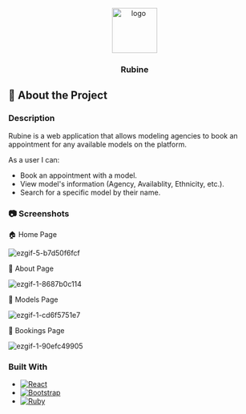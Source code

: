 <!-- PROJECT LOGO -->
<br/>

<div align="center">
    <a href="https://github.com/alanxu186/phase-3-model-front">
        <img src="https://cdn-icons-png.flaticon.com/512/919/919842.png" alt="logo" width="90" height="90">
    </a>
  
  <h3 align="center"> Rubine </h3>
</div>

## :star2: About the Project 

### Description

Rubine is a web application that allows modeling agencies to book an appointment for any available models on the platform. 

As a user I can: 

* Book an appointment with a model.
* View model's information (Agency, Availablity, Ethnicity, etc.).
* Search for a specific model by their name.

### :camera: Screenshots

:house: Home Page 

![ezgif-5-b7d50f6fcf](https://user-images.githubusercontent.com/104240888/205515883-70cd718b-54c1-4376-911b-799e763b8957.gif)

:page_facing_up: About Page

![ezgif-1-8687b0c114](https://user-images.githubusercontent.com/104240888/205540293-44559534-25ce-456c-b635-a1626bce6544.gif)

:standing_person: Models Page

![ezgif-1-cd6f5751e7](https://user-images.githubusercontent.com/104240888/205542017-b00d2105-2bf8-411b-83c4-28dcc3dca0fa.gif)

:open_book:	Bookings Page

![ezgif-1-90efc49905](https://user-images.githubusercontent.com/104240888/205542697-1b49b9d8-3c72-4bb4-9e04-92d2a56949a6.gif)


### Built With

* [![React][React.js]][React-url]
* [![Bootstrap][Bootstrap.com]][Bootstrap-url]
* [![Ruby][Ruby.com]][Ruby-url]






<!-- MARKDOWN LINKS & IMAGES --> 
[React.js]: https://img.shields.io/badge/React-20232A?style=for-the-badge&logo=react&logoColor=61DAFB
[React-url]: https://reactjs.org/
[Bootstrap.com]: https://img.shields.io/badge/Bootstrap-563D7C?style=for-the-badge&logo=bootstrap&logoColor=white
[Bootstrap-url]: https://getbootstrap.com
[Ruby.com]: https://img.shields.io/badge/Ruby-CC342D?style=for-the-badge&logo=ruby&logoColor=white
[Ruby-url]: https://www.ruby-lang.org/en/
